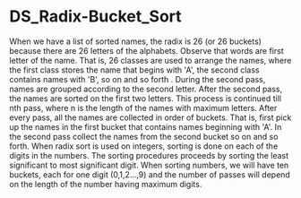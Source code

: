 # DS_Radix-Bucket_Sort
When we have a list of sorted names, the radix is 26 (or 26 buckets) because there are 26 letters of the alphabets.
Observe that words are first letter of the name.
That is, 26 classes are used to arrange the names, where the first class stores the name that begins with 'A', the second class contains names with 'B', so on and so forth .
During the second pass, names are grouped according to the second letter.
After the second pass, the names are sorted on the first two letters.
This process is continued till nth pass, where n is the length of the names with maximum letters.
After every pass, all the names are collected in order of buckets.
That is, first pick up the names in the first bucket that contains names beginning with 'A'. 
In the second pass collect the names from the second bucket so on and so forth.
When radix sort is used on integers, sorting is done on each of the digits in the numbers.
The sorting procedures proceeds by sorting the least significant to most significant digit.
When sorting numbers, we will have ten buckets, each for one digit (0,1,2...,9) and the number of passes will depend on the length of the number having maximum digits. 
